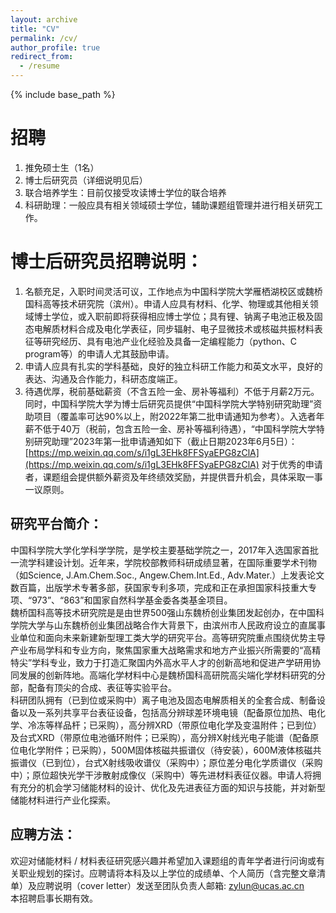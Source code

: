 ```yaml
---
layout: archive
title: "CV"
permalink: /cv/
author_profile: true
redirect_from:
  - /resume
---
```


{% include base_path %}

招聘
======
1. 推免硕士生（1名）
1. 博士后研究员（详细说明见后）
1. 联合培养学生：目前仅接受攻读博士学位的联合培养
1. 科研助理：一般应具有相关领域硕士学位，辅助课题组管理并进行相关研究工作。


博士后研究员招聘说明：
======
1. 名额充足，入职时间灵活可议，工作地点为中国科学院大学雁栖湖校区或魏桥国科高等技术研究院（滨州）。申请人应具有材料、化学、物理或其他相关领域博士学位，或入职前即将获得相应博士学位；具有锂、钠离子电池正极及固态电解质材料合成及电化学表征，同步辐射、电子显微技术或核磁共振材料表征等研究经历、具有电池产业化经验及具备一定编程能力（python、C program等）的申请人尤其鼓励申请。
1. 申请人应具有扎实的学科基础，良好的独立科研工作能力和英文水平，良好的表达、沟通及合作能力，科研态度端正。 
1. 待遇优厚，税前基础薪资（不含五险一金、房补等福利）不低于月薪2万元。同时，中国科学院大学为博士后研究员提供“中国科学院大学特别研究助理”资助项目（覆盖率可达90%以上，附2022年第二批申请通知为参考）。入选者年薪不低于40万（税前，包含五险一金、房补等福利待遇），“中国科学院大学特别研究助理”2023年第一批申请通知如下（截止日期2023年6月5日）：[https://mp.weixin.qq.com/s/i1gL3EHk8FFSyaEPG8zClA](https://mp.weixin.qq.com/s/i1gL3EHk8FFSyaEPG8zClA) 对于优秀的申请者，课题组会提供额外薪资及年终绩效奖励，并提供晋升机会，具体采取一事一议原则。

研究平台简介：
------
  中国科学院大学化学科学学院，是学校主要基础学院之一，2017年入选国家首批一流学科建设计划。近年来，学院校部教师科研成绩显著，在国际重要学术刊物（如Science, J.Am.Chem.Soc., Angew.Chem.Int.Ed., Adv.Mater.）上发表论文数百篇，出版学术专著多部，获国家专利多项，完成和正在承担国家科技重大专项、“973”、“863”和国家自然科学基金委各类基金项目。<br>
魏桥国科高等技术研究院是是由世界500强山东魏桥创业集团发起创办，在中国科学院大学与山东魏桥创业集团战略合作大背景下，由滨州市人民政府设立的直属事业单位和面向未来新建新型理工类大学的研究平台。高等研究院重点围绕优势主导产业布局学科和专业方向，聚焦国家重大战略需求和地方产业振兴所需要的“高精特尖”学科专业，致力于打造汇聚国内外高水平人才的创新高地和促进产学研用协同发展的创新阵地。高端化学材料中心是魏桥国科高研院高尖端化学材料研究的分部，配备有顶尖的合成、表征等实验平台。<br>
  科研团队拥有（已到位或采购中）离子电池及固态电解质相关的全套合成、制备设备以及一系列共享平台表征设备，包括高分辨球差环境电镜（配备原位加热、电化学、冷冻等样品杆；已采购），高分辨XRD（带原位电化学及变温附件；已到位）及台式XRD（带原位电池循环附件；已采购），高分辨X射线光电子能谱（配备原位电化学附件；已采购），500M固体核磁共振谱仪（待安装），600M液体核磁共振谱仪（已到位），台式X射线吸收谱仪（采购中）；原位差分电化学质谱仪（采购中）；原位超快光学干涉散射成像仪（采购中）等先进材料表征仪器。申请人将拥有充分的机会学习储能材料的设计、优化及先进表征方面的知识与技能，并对新型储能材料进行产业化探索。


应聘方法：
------
  欢迎对储能材料 / 材料表征研究感兴趣并希望加入课题组的青年学者进行问询或有关职业规划的探讨。应聘请将本科及以上学位的成绩单、个人简历（含完整文章清单）及应聘说明（cover letter）发送至团队负责人邮箱: zylun@ucas.ac.cn<br>
	本招聘启事长期有效。
